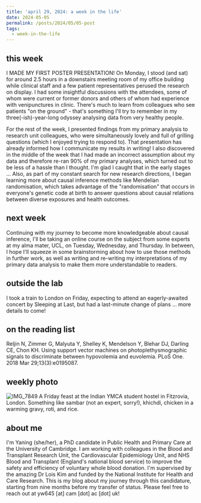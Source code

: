 ```yaml
---
title: 'april 29, 2024: a week in the life'
date: 2024-05-05
permalink: /posts/2024/05/05-post
tags:
  - week-in-the-life
---
```


this week
------
I MADE MY FIRST POSTER PRESENTATION! On Monday, I stood (and sat) for around 2.5 hours in a downstairs meeting room of my office building while clinical staff and a few patient representatives perused the research on display. I had some insightful discussions with the attendees, some of whom were current or former donors and others of whom had experience with venipunctures in clinic. There's much to learn from colleagues who see patients "on the ground" - that's something I'll try to remember in my three(-ish)-year-long odyssey analysing data from very healthy people.

For the rest of the week, I presented findings from my primary analysis to research unit colleagues, who were simultaneously lovely and full of grilling questions (which I enjoyed trying to respond to). That presentation has already informed how I communicate my results in writing! I also discovered in the middle of the week that I had made an incorrect assumption about my data and therefore re-ran 90% of my primary analyses, which turned out to be less of a hassle than I thought. I'm glad I caught that in the early stages ... Also, as part of my constant search for new research directions, I began learning more about causal inference methods like Mendelian randomisation, which takes advantage of the "randomisation" that occurs in everyone's genetic code at birth to answer questions about causal relations between diverse exposures and health outcomes.

next week
------
Continuing with my journey to become more knowledgeable about causal inference, I'll be taking an online course on the subject from some experts at my alma mater, UCL, on Tuesday, Wednesday, and Thursday. In between, I hope I'll squeeze in some brainstorming about how to use those methods in further work, as well as writing and re-writing my interpretations of my primary data analysis to make them more understandable to readers.

outside the lab
------
I took a train to London on Friday, expecting to attend an eagerly-awaited concert by Sleeping at Last, but had a last-minute change of plans ... more details to come!

on the reading list
------
Reljin N, Zimmer G, Malyuta Y, Shelley K, Mendelson Y, Blehar DJ, Darling CE, Chon KH. Using support vector machines on photoplethysmographic signals to discriminate between hypovolemia and euvolemia. PLoS One. 2018 Mar 29;13(3):e0195087.

weekly photo
------
![IMG_7849](https://github.com/yaning-wu/yaning-wu.github.io/assets/145920710/ae0b6f3b-4409-432d-b898-3db0bc0f59be)
A Friday feast at the Indian YMCA student hostel in Fitzrovia, London. Something like sambar (not an expert, sorry!), khichdi, chicken in a warming gravy, roti, and rice.

about me
------
I'm Yaning (she/her), a PhD candidate in Public Health and Primary Care at the University of Cambridge. I am working with colleagues in the Blood and Transplant Research Unit, the Cardiovascular Epidemiology Unit, and NHS Blood and Transplant (England's national blood service) to improve the safety and efficiency of voluntary whole blood donation. I'm supervised by the amazing Dr Lois Kim and funded by the National Institute for Health and Care Research. This is my blog about my journey through this candidature, starting from nine months before my transfer of status. Please feel free to reach out at yw645 [at] cam [dot] ac [dot] uk!
